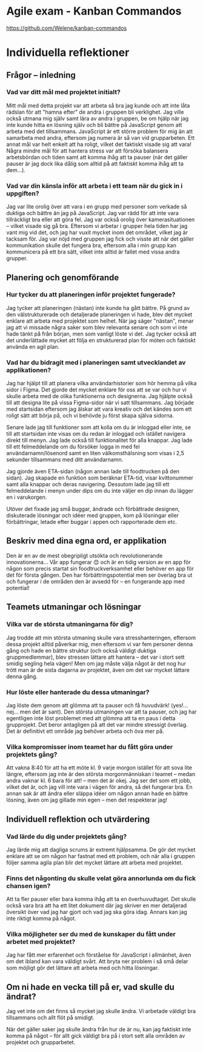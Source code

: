 # Agile exam - Kanban Commandos
https://github.com/Welene/kanban-commandos

# Individuella reflektioner  

## Frågor – inledning  

### Vad var ditt mål med projektet initialt?  
Mitt mål med detta projekt var att arbeta så bra jag kunde och att inte låta rädslan för att "hamna efter" de andra i gruppen bli verklighet. Jag ville också utmana mig själv samt lära av andra i gruppen, be om hjälp när jag inte kunde hitta en lösning själv och bli bättre på JavaScript genom att arbeta med det tillsammans. JavaScript är ett större problem för mig än att samarbeta med andra, eftersom jag numera är så van vid grupparbeten. Ett annat mål var helt enkelt att ha roligt, vilket det faktiskt visade sig att vara! Några mindre mål för att hantera stress var att försöka balansera arbetsbördan och tiden samt att komma ihåg att ta pauser (när det gäller pauser är jag dock lika dålig som alltid på att faktiskt komma ihåg att ta dem...).  

### Vad var din känsla inför att arbeta i ett team när du gick in i uppgiften?  
Jag var lite orolig över att vara i en grupp med personer som verkade så duktiga och bättre än jag på JavaScript. Jag var rädd för att inte vara tillräckligt bra eller att göra fel. Jag var också orolig över kamerasituationen – vilket visade sig gå bra. Eftersom vi arbetar i grupper hela tiden har jag vant mig vid det, och jag har vuxit mycket inom det området, vilket jag är tacksam för. Jag var nöjd med gruppen jag fick och visste att när det gäller kommunikation skulle det fungera bra, eftersom alla i min grupp kan kommunicera på ett bra sätt, vilket inte alltid är fallet med vissa andra grupper.  


## Planering och genomförande  

### Hur tycker du att planeringen inför projektet fungerade?  
Jag tycker att planeringen (nästan) inte kunde ha gått bättre. På grund av den välstrukturerade och detaljerade planeringen vi hade, blev det mycket enklare att arbeta med projektet som helhet. När jag säger "nästan", menar jag att vi missade några saker som blev relevanta senare och som vi inte hade tänkt på från början, men som vanligt löste vi det. Jag tycker också att det underlättade mycket att följa en strukturerad plan för möten och faktiskt använda en agil plan.  

### Vad har du bidragit med i planeringen samt utvecklandet av applikationen?  
Jag har hjälpt till att planera vilka användarhistorier som hör hemma på vilka sidor i Figma. Det gjorde det mycket enklare för oss att se var och hur vi skulle arbeta med de olika funktionerna och designerna. Jag hjälpte också till att designa lite på vissa Figma-sidor när vi satt tillsammans. Jag började med startsidan eftersom jag älskar att vara kreativ och det kändes som ett roligt sätt att börja på, och vi behövde ju först skapa själva sidorna.  

Senare lade jag till funktioner som att kolla om du är inloggad eller inte, se till att startsidan inte visas om du redan är inloggad och istället navigera direkt till menyn. Jag lade också till funktionalitet för alla knappar. Jag lade till ett felmeddelande om du försöker logga in med fel användarnamn/lösenord samt en liten välkomsthälsning som visas i 2,5 sekunder tillsammans med ditt användarnamn.  

Jag gjorde även ETA-sidan (någon annan lade till foodtrucken på den sidan). Jag skapade en funktion som beräknar ETA-tid, visar kvittonummer samt alla knappar och deras navigering. Dessutom lade jag till ett felmeddelande i menyn under dips om du inte väljer en dip innan du lägger en i varukorgen.  

Utöver det fixade jag små buggar, ändrade och förbättrade designen, diskuterade lösningar och idéer med gruppen, kom på lösningar eller förbättringar, letade efter buggar i appen och rapporterade dem etc.  


## Beskriv med dina egna ord, er applikation  
Den är en av de mest obegripligt utsökta och revolutionerande innovationerna… Vår app fungerar 😊 och är en tidig version av en app för någon som precis startat sin foodtruckverksamhet eller behöver en app för det för första gången. Den har förbättringspotential men ser överlag bra ut och fungerar i de områden den är avsedd för – en fungerande app med potential!  


## Teamets utmaningar och lösningar  

### Vilka var de största utmaningarna för dig?  
Jag trodde att min största utmaning skulle vara stresshanteringen, eftersom dessa projekt alltid påverkar mig, men eftersom vi var fem personer denna gång och hade en bättre struktur (och också väldigt duktiga gruppmedlemmar), blev stressen lättare att hantera – det var i stort sett smidig segling hela vägen! Men om jag måste välja något är det nog hur trött man är de sista dagarna av projektet, även om det var mycket lättare denna gång.  

### Hur löste eller hanterade du dessa utmaningar?  
Jag löste dem genom att glömma att ta pauser och få huvudvärk! (yes!... nej… men det är sant). Den största utmaningen var att ta pauser, och jag har egentligen inte löst problemet med att glömma att ta en paus i detta grupprojekt. Det beror antagligen på att det var mindre stressigt överlag. Det är definitivt ett område jag behöver arbeta och öva mer på.  

### Vilka kompromisser inom teamet har du fått göra under projektets gång?  
Att vakna 8:40 för att ha ett möte kl. 9 varje morgon istället för att sova lite längre, eftersom jag inte är den största morgonmänniskan i teamet – medan andra vaknar kl. 6 bara för att! – men det är okej. Jag ser det som ett jobb, vilket det är, och jag vill inte vara i vägen för andra, så det fungerar bra. En annan sak är att ändra eller släppa idéer om någon annan hade en bättre lösning, även om jag gillade min egen – men det respekterar jag!  

## Individuell reflektion och utvärdering  

### Vad lärde du dig under projektets gång?  
Jag lärde mig att dagliga scrums är extremt hjälpsamma. De gör det mycket enklare att se om någon har fastnat med ett problem, och när alla i gruppen följer samma agila plan blir det mycket lättare att arbeta med projektet.  

### Finns det någonting du skulle velat göra annorlunda om du fick chansen igen?  
Att ta fler pauser eller bara komma ihåg att ta en överhuvudtaget. Det skulle också vara bra att ha ett litet dokument där jag skriver en mer detaljerad översikt över vad jag har gjort och vad jag ska göra idag. Annars kan jag inte riktigt komma på något.  

### Vilka möjligheter ser du med de kunskaper du fått under arbetet med projektet?  
Jag har fått mer erfarenhet och förståelse för JavaScript i allmänhet, även om det ibland kan vara väldigt svårt. Att bryta ner problem i så små delar som möjligt gör det lättare att arbeta med och hitta lösningar.  


## Om ni hade en vecka till på er, vad skulle du ändrat?  
Jag vet inte om det finns så mycket jag skulle ändra. Vi arbetade väldigt bra tillsammans och allt flöt på smidigt.  

När det gäller saker jag skulle ändra från hur de är nu, kan jag faktiskt inte komma på något – för allt gick väldigt bra på i stort sett alla områden av projektet och grupparbetet.  


